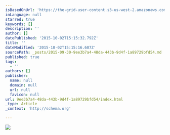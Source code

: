 ```yaml
---
isBasedOnUrl: 'https://the-grid-user-content.s3-us-west-2.amazonaws.com/59cb10f9-1922-4960-b4a9-05b6968df2ba.jpg'
inLanguage: null
starred: true
keywords: []
description: ''
author: []
datePublished: '2015-10-02T15:15:32.792Z'
title: ''
dateModified: '2015-10-02T15:15:16.607Z'
sourcePath: _posts/2015-09-30-9ee3b7a4-48da-443b-9d4f-1a89729bfd54.md
published: true
tags:
  - ''
authors: []
publisher:
  name: null
  domain: null
  url: null
  favicon: null
url: 9ee3b7a4-48da-443b-9d4f-1a89729bfd54/index.html
_type: Article
_context: 'http://schema.org'

---
```

![](https://the-grid-user-content.s3-us-west-2.amazonaws.com/59cb10f9-1922-4960-b4a9-05b6968df2ba.jpg)